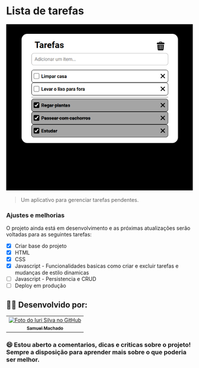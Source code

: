 # Lista de tarefas

<img src="assets/Thumb.png">

> Um aplicativo para gerenciar tarefas pendentes.

### Ajustes e melhorias

O projeto ainda está em desenvolvimento e as próximas atualizações serão voltadas para as seguintes tarefas:

- [x] Criar base do projeto
- [x] HTML
- [x] CSS 
- [x] Javascript - Funcionalidades basicas como criar e excluir tarefas e mudanças de estilo dinamicas
- [ ] Javascript - Persistencia e CRUD
- [ ] Deploy em produção

## 👨‍💻 Desenvolvido por:

<table>
  <tr>
    <td align="center">
      <a href="https://www.linkedin.com/in/samuelmachadoduarte/" title="Meu linkedin">
        <img src="https://avatars.githubusercontent.com/u/106278731?v=4" width="100px;" alt="Foto do Iuri Silva no GitHub"/><br>
        <sub>
          <b>Samuel Machado</b>
        </sub>
      </a>
    </td>
  </tr>
</table>

### 😄 Estou aberto a comentarios, dicas e criticas sobre o projeto! Sempre a disposição para aprender mais sobre o que poderia ser melhor.
